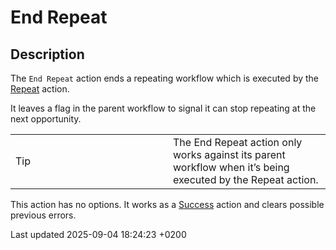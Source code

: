 <div id="header">

# End Repeat

</div>

<div id="content">

<div class="sect1">

## Description

<div class="sectionbody">

<div class="paragraph">

The `End Repeat` action ends a repeating workflow which is executed by the [Repeat](workflow/actions/repeat.8bGoQgJLQh) action.

</div>

<div class="paragraph">

It leaves a flag in the parent workflow to signal it can stop repeating at the next opportunity.

</div>

<div class="admonitionblock tip">

<table>
<colgroup>
<col style="width: 50%" />
<col style="width: 50%" />
</colgroup>
<tbody>
<tr class="odd">
<td><div class="title">
Tip
</div></td>
<td>The End Repeat action only works against its parent workflow when it’s being executed by the Repeat action.</td>
</tr>
</tbody>
</table>

</div>

<div class="paragraph">

This action has no options. It works as a [Success](workflow/actions/success.8bGoQgJLQh) action and clears possible previous errors.

</div>

</div>

</div>

</div>

<div id="footer">

<div id="footer-text">

Last updated 2025-09-04 18:24:23 +0200

</div>

</div>
